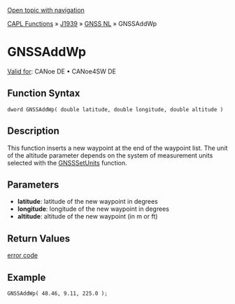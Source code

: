 [Open topic with navigation](../../../../../../CANoeDEFamily.htm#Topics/CAPLFunctions/J1939/GNSSNodeLayer/Functions/CAPLfunctionGNSSaddwp.md)

[CAPL Functions](../../../CAPLfunctions.md) » [J1939](../../CAPLfunctionsJ1939StartPage.md) » [GNSS NL](../CAPLfunctionsGNSSNLOverview.md) » GNSSAddWp

# GNSSAddWp

[Valid for](../../../../Shared/FeatureAvailability.md): CANoe DE • CANoe4SW DE

## Function Syntax

```
dword GNSSAddWp( double latitude, double longitude, double altitude )
```

## Description

This function inserts a new waypoint at the end of the waypoint list. The unit of the altitude parameter depends on the system of measurement units selected with the [GNSSSetUnits](CAPLfunctionGNSSsetunits.md) function.

## Parameters

- **latitude**: latitude of the new waypoint in degrees
- **longitude**: longitude of the new waypoint in degrees
- **altitude**: altitude of the new waypoint (in m or ft)

## Return Values

[error code](../CAPLfunctionsGNSSNLErrorCodesGetLastError.md)

## Example

```plaintext
GNSSAddWp( 48.46, 9.11, 225.0 );
```
